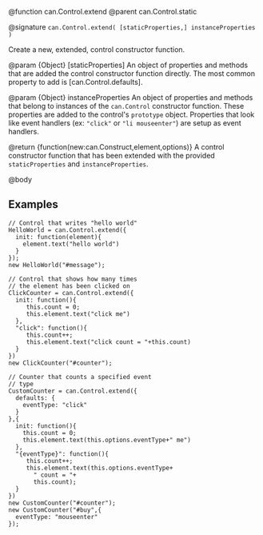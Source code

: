 @function can.Control.extend
@parent can.Control.static

@signature `can.Control.extend( [staticProperties,] instanceProperties )`

Create a new, extended, control constructor 
function. 

@param {Object} [staticProperties] An object of properties and methods that are added the control constructor 
function directly. The most common property to add is [can.Control.defaults].

@param {Object} instanceProperties An object of properties and methods that belong to 
instances of the `can.Control` constructor function. These properties are added to the
control's `prototype` object. Properties that
look like event handlers (ex: `"click"` or `"li mouseenter"`) are setup
as event handlers.

@return {function(new:can.Construct,element,options)} A control constructor function that has been
extended with the provided `staticProperties` and `instanceProperties`.

@body

## Examples

    // Control that writes "hello world"
    HelloWorld = can.Control.extend({
      init: function(element){
        element.text("hello world")  
      }
    });
    new HelloWorld("#message");
    
    // Control that shows how many times
    // the element has been clicked on
    ClickCounter = can.Control.extend({
      init: function(){
         this.count = 0;
         this.element.text("click me")
      },
      "click": function(){
         this.count++;
         this.element.text("click count = "+this.count)
      }
    })
    new ClickCounter("#counter");
 
    // Counter that counts a specified event
    // type
    CustomCounter = can.Control.extend({
      defaults: {
        eventType: "click"
      }
    },{
      init: function(){
        this.count = 0;
        this.element.text(this.options.eventType+" me")
      },
      "{eventType}": function(){
         this.count++;
         this.element.text(this.options.eventType+
           " count = "+
           this.count);
      }
    })
    new CustomCounter("#counter");
    new CustomCounter("#buy",{
      eventType: "mouseenter"
    });
    
